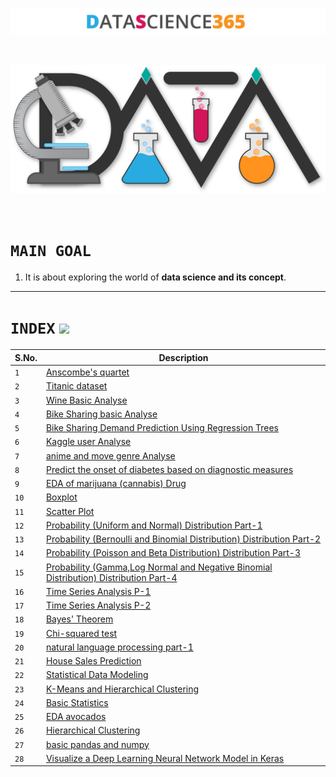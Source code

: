 <p align="center">
  <img src="Logo/Awesom-Data-Science-Text.png " />
</p>
<br>
<p align="center">
  <img width="600px" src="Logo/Awesom-Data-Science-shadow.png " />
</p>
<br>

# `MAIN GOAL`

1. It is about exploring the world of <b>data science and its concept</b>.

---------------------------------------------------------------------------------------------
# `INDEX`                                                    ![](https://raw.githubusercontent.com/jmhobbs/cultofthepartyparrot.com/master/parrots/parrot.gif)

|S.No.| Description|
|---|-------------|
|`1`|[Anscombe's quartet](https://github.com/HiteshGorana/DataScience365/blob/master/DataScience365/Day%201/01%20Date%20%5B31-8-2018%5D%20Notebook.ipynb)|
|`2`|[Titanic dataset](https://github.com/HiteshGorana/DataScience365/blob/master/DataScience365/Day%202/Titanic.ipynb)|
|`3`|[Wine Basic Analyse](https://github.com/HiteshGorana/DataScience365/blob/master/DataScience365/Day%203/wine%20quality.ipynb)|
|`4`|[Bike Sharing basic Analyse](https://github.com/HiteshGorana/DataScience365/blob/master/DataScience365/Day%204/hour.ipynb)|
|`5`|[Bike Sharing Demand Prediction Using Regression Trees](https://github.com/HiteshGorana/DataScience365/blob/master/DataScience365/Day%205/Implementing%20random%20forest%20.ipynb)|
|`6`|[Kaggle user Analyse](https://github.com/HiteshGorana/DataScience365/blob/master/DataScience365/Day%206/Kaggle%20user%20info.ipynb)|
|`7`|[anime and move genre Analyse](https://github.com/HiteshGorana/DataScience365/tree/master/DataScience365/Day%207)|
| `8`   | [Predict the onset of diabetes based on diagnostic measures](https://github.com/HiteshGorana/DataScience365/blob/master/DataScience365/Day%208/prediction.ipynb) |
|`9`|[EDA of marijuana (cannabis) Drug](https://github.com/HiteshGorana/DataScience365/blob/master/DataScience365/Day%209/EDA%20Cannabis.ipynb)|
|`10`|[Boxplot](https://github.com/HiteshGorana/DataScience365/blob/master/DataScience365/Day-10/BOXPLOT.ipynb)|
|`11`|[Scatter Plot](https://github.com/HiteshGorana/DataScience365/blob/master/DataScience365/Day-11/Scatter%20Plot.ipynb)|
|`12`|[Probability (Uniform and Normal) Distribution Part-1](https://github.com/HiteshGorana/DataScience365/blob/master/DataScience365/Day-12/Probability%20Distributions.ipynb)|
|`13`|[Probability (Bernoulli and Binomial Distribution) Distribution Part-2](https://github.com/HiteshGorana/DataScience365/blob/master/DataScience365/Day-13/Probability%20Distributions%20part-2.ipynb)|
|`14`|[Probability (Poisson and Beta Distribution) Distribution Part-3](https://github.com/HiteshGorana/DataScience365/blob/master/DataScience365/Day-14/Probability%20Distributions%20part-3.ipynb)|
|`15`|[Probability (Gamma,Log Normal and Negative Binomial Distribution) Distribution Part-4](https://github.com/HiteshGorana/DataScience365/blob/master/DataScience365/Day-15/Probability%20Distributions%20part-4.ipynb)|
|`16`|[Time Series Analysis P-1](https://github.com/HiteshGorana/DataScience365/blob/master/DataScience365/Day-16/Time%20Series%20Analysis%20part-1.ipynb)|
|`17`|[Time Series Analysis P-2](https://github.com/HiteshGorana/DataScience365/blob/master/DataScience365/Day-17/Time%20Series%20part-2.ipynb)|
|`18`|[Bayes' Theorem](https://github.com/HiteshGorana/DataScience365/blob/master/DataScience365/Day-18/Bayes'%20Theorem.ipynb)|
|`19`|[Chi-squared test](https://github.com/HiteshGorana/DataScience365/blob/master/DataScience365/Day-19/Chi_Square.ipynb)|
|`20`|[natural language processing part-1](https://github.com/HiteshGorana/DataScience365/blob/master/DataScience365/Day-20/nltk%20p-1.ipynb)|
|`21`|[House Sales Prediction ](https://github.com/HiteshGorana/DataScience365/blob/master/DataScience365/Day-21/housesales.ipynb)|
|`22`|[Statistical Data Modeling](https://github.com/HiteshGorana/DataScience365/blob/master/DataScience365/Day-22/Statistical%20Data%20Modeling.ipynb)|
|`23`|[K-Means and Hierarchical Clustering](https://github.com/HiteshGorana/DataScience365/blob/master/DataScience365/Day-23/Clustering%20Algorithms%20.ipynb)|
|`24`|[Basic Statistics](https://github.com/HiteshGorana/DataScience365/blob/master/DataScience365/Day-24/Basic%20Statistics.ipynb)|
|`25`|[EDA avocados](https://github.com/HiteshGorana/DataScience365/blob/master/DataScience365/Day-25/EDA%20AVOCADOS.ipynb)|
|`26`|[Hierarchical Clustering](https://github.com/HiteshGorana/DataScience365/blob/master/DataScience365/Day-26/Hierarchical%20Clustering.ipynb)|
|`27`|[basic pandas and numpy ](https://github.com/HiteshGorana/DataScience365/blob/master/DataScience365/Day-27/pandas.ipynb)|
|`28`|[Visualize a Deep Learning Neural Network Model in Keras](https://bit.ly/2DNwYi8)|
